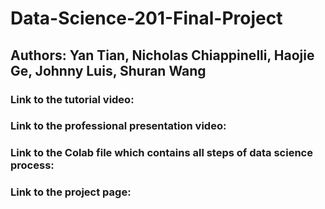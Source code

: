 # Data-Science-201-Final-Project

## Authors: Yan Tian, Nicholas Chiappinelli, Haojie Ge, Johnny Luis, Shuran Wang

### Link to the tutorial video: 

### Link to the professional presentation video:

### Link to the Colab file which contains all steps of data science process: 

### Link to the project page: 

###
